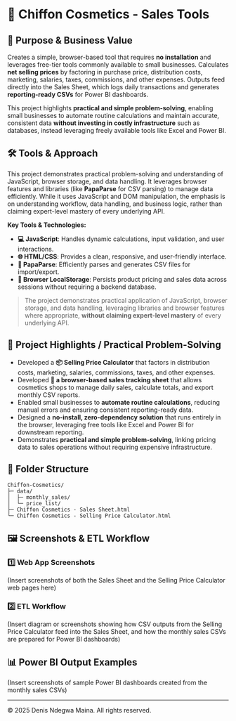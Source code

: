 # 💄 Chiffon Cosmetics - Sales Tools

## 🎯 Purpose & Business Value
Creates a simple, browser-based tool that requires **no installation** and leverages free-tier tools commonly available to small businesses. Calculates **net selling prices** by factoring in purchase price, distribution costs, marketing, salaries, taxes, commissions, and other expenses. Outputs feed directly into the Sales Sheet, which logs daily transactions and generates **reporting-ready CSVs** for Power BI dashboards.  

This project highlights **practical and simple problem-solving**, enabling small businesses to automate routine calculations and maintain accurate, consistent data **without investing in costly infrastructure** such as databases, instead leveraging freely available tools like Excel and Power BI.

## 🛠 Tools & Approach
This project demonstrates practical problem-solving and understanding of JavaScript, browser storage, and data handling. It leverages browser features and libraries (like **PapaParse** for CSV parsing) to manage data efficiently. While it uses JavaScript and DOM manipulation, the emphasis is on understanding workflow, data handling, and business logic, rather than claiming expert-level mastery of every underlying API.

**Key Tools & Technologies:**  
- **💻 JavaScript**: Handles dynamic calculations, input validation, and user interactions.  
- **🌐 HTML/CSS**: Provides a clean, responsive, and user-friendly interface.  
- **📂 PapaParse**: Efficiently parses and generates CSV files for import/export.  
- **💾 Browser LocalStorage**: Persists product pricing and sales data across sessions without requiring a backend database.  

> The project demonstrates practical application of JavaScript, browser storage, and data handling, leveraging libraries and browser features where appropriate, **without claiming expert-level mastery** of every underlying API.

## 🚀 Project Highlights / Practical Problem-Solving
- Developed a **📦 Selling Price Calculator** that factors in distribution costs, marketing, salaries, commissions, taxes, and other expenses.
- Developed **💄 a browser-based sales tracking sheet** that allows cosmetics shops to manage daily sales, calculate totals, and export monthly CSV reports.  
- Enabled small businesses to **automate routine calculations**, reducing manual errors and ensuring consistent reporting-ready data.  
- Designed a **no-install, zero-dependency solution** that runs entirely in the browser, leveraging free tools like Excel and Power BI for downstream reporting.  
- Demonstrates **practical and simple problem-solving**, linking pricing data to sales operations without requiring expensive infrastructure.

## 📁 Folder Structure
```
Chiffon-Cosmetics/
├─ data/
│  ├─ monthly_sales/
│  └─ price_list/
├─ Chiffon Cosmetics - Sales Sheet.html
└─ Chiffon Cosmetics - Selling Price Calculator.html
```
## 🖼 Screenshots & ETL Workflow
### 1️⃣ Web App Screenshots
(Insert screenshots of both the Sales Sheet and the Selling Price Calculator web pages here)

### 2️⃣ ETL Workflow
(Insert diagram or screenshots showing how CSV outputs from the Selling Price Calculator feed into the Sales Sheet, and how the monthly sales CSVs are prepared for Power BI dashboards)

## 📊 Power BI Output Examples
(Insert screenshots of sample Power BI dashboards created from the monthly sales CSVs)

---

© 2025 Denis Ndegwa Maina. All rights reserved.
